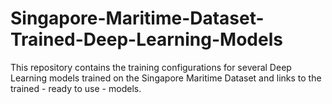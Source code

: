 # Singapore-Maritime-Dataset-Trained-Deep-Learning-Models
This repository contains the training configurations for several Deep Learning models trained on the Singapore Maritime Dataset and links to the trained - ready to use - models.
